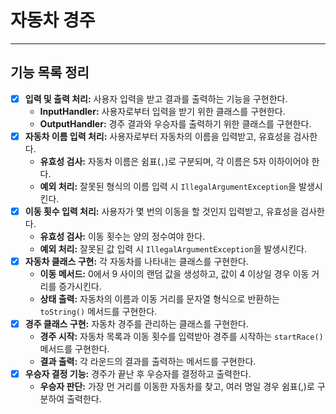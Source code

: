 # 자동차 경주

---

## 기능 목록 정리
- [x]  **입력 및 출력 처리:** 사용자 입력을 받고 결과를 출력하는 기능을 구현한다.
    - **InputHandler:** 사용자로부터 입력을 받기 위한 클래스를 구현한다.
    - **OutputHandler:** 경주 결과와 우승자를 출력하기 위한 클래스를 구현한다.
- [x]  **자동차 이름 입력 처리:** 사용자로부터 자동차의 이름을 입력받고, 유효성을 검사한다.
    - **유효성 검사:** 자동차 이름은 쉼표(`,`)로 구분되며, 각 이름은 5자 이하이어야 한다.
    - **예외 처리:** 잘못된 형식의 이름 입력 시 `IllegalArgumentException`을 발생시킨다.
- [x]  **이동 횟수 입력 처리:** 사용자가 몇 번의 이동을 할 것인지 입력받고, 유효성을 검사한다.
    - **유효성 검사:** 이동 횟수는 양의 정수여야 한다.
    - **예외 처리:** 잘못된 값 입력 시 `IllegalArgumentException`을 발생시킨다.
- [x]  **자동차 클래스 구현:** 각 자동차를 나타내는 클래스를 구현한다.
    - **이동 메서드:** 0에서 9 사이의 랜덤 값을 생성하고, 값이 4 이상일 경우 이동 거리를 증가시킨다.
    - **상태 출력:** 자동차의 이름과 이동 거리를 문자열 형식으로 반환하는 `toString()` 메서드를 구현한다.
- [x]  **경주 클래스 구현:** 자동차 경주를 관리하는 클래스를 구현한다.
    - **경주 시작:** 자동차 목록과 이동 횟수를 입력받아 경주를 시작하는 `startRace()` 메서드를 구현한다.
    - **결과 출력:** 각 라운드의 결과를 출력하는 메서드를 구현한다.
- [x]  **우승자 결정 기능:** 경주가 끝난 후 우승자를 결정하고 출력한다.
    - **우승자 판단:** 가장 먼 거리를 이동한 자동차를 찾고, 여러 명일 경우 쉼표(,)로 구분하여 출력한다.
